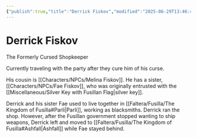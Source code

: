 ```yaml
---
{"publish":true,"title":"Derrick Fiskov","modified":"2025-06-29T13:46:48.874-07:00","cssclasses":""}
---
```




# Derrick Fiskov

The Formerly Cursed Shopkeeper

Currently traveling with the party after they cure him of his curse.

His cousin is [[Characters/NPCs/Melina Fiskov]]. He has a sister, [[Characters/NPCs/Fae Fiskov]], who was originally entrusted with the [[Miscellaneous/Silver Key with Fusillan Flag\|silver key]].

Derrick and his sister Fae used to live together in [[Faltera/Fusilla/The Kingdom of Fusilla#Parli\|Parli]], working as blacksmiths. Derrick ran the shop. However, after the Fusillan government stopped wanting to ship weapons, Derrick left and moved to [[Faltera/Fusilla/The Kingdom of Fusilla#Ashfall\|Ashfall]] while Fae stayed behind.
